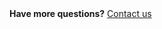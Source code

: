 <section class="bg-primary banner">
  <div class="container text-center text-white">
    <strong>Have more questions?</strong>
    <a href="/contact">Contact us</a>
  </div>
</section>
